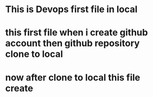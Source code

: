 # This is Devops first file in local
# this first file when i create github account then github repository clone to local
# now after clone to local this file create 
